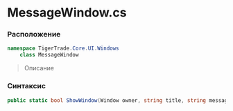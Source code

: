 
# MessageWindow.cs
### Расположение
```csharp
namespace TigerTrade.Core.UI.Windows  
    class MessageWindow
```

> Описание

### Синтаксис
```csharp
public static bool ShowWindow(Window owner, string title, string message)
```
